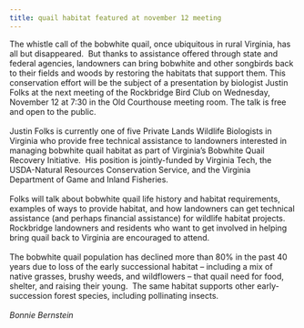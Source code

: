 ```yaml
---
title: quail habitat featured at november 12 meeting
---
```

<div class="paragraph" style="text-align:left;"><span "mso-fareast-font-family:&quot;times="" roman&quot;;="" mso-bidi-font-family:arial;color:#222222"="" style="">The whistle call of the bobwhite quail, once ubiquitous in rural Virginia, has all but disappeared. &nbsp;But thanks to assistance offered through state and federal agencies, landowners can bring bobwhite and other songbirds back to their fields and woods by restoring the habitats that support them. This conservation effort will be the subject of a presentation by biologist Justin Folks at the next meeting of the Rockbridge Bird Club on Wednesday, November 12 at 7:30 in the Old Courthouse meeting room. The talk is free and open to the public.</span><br /><span style=""></span><br /><span style=""></span>    <span "mso-fareast-font-family:&quot;times="" roman&quot;;="" mso-bidi-font-family:arial;color:#222222"="" style="">Justin Folks is currently one of five Private Lands Wildlife Biologists in Virginia who provide free technical assistance to landowners interested in managing bobwhite quail habitat as part of Virginia&rsquo;s Bobwhite Quail Recovery Initiative.&nbsp; His position is jointly-funded by Virginia Tech, the USDA-Natural Resources Conservation Service, and the Virginia Department of Game and Inland Fisheries.</span><br /><span style=""></span><br /><span style=""></span>    Folks will talk about bobwhite quail life history and habitat requirements, examples of ways to provide habitat, and how landowners can get technical assistance (and perhaps financial assistance) for wildlife habitat projects. Rockbridge landowners and residents who want to <span "mso-fareast-font-family:="" &quot;times="" roman&quot;;mso-bidi-font-family:arial;color:#222222"="" style="">get involved in helping bring quail back to Virginia</span> are encouraged to attend.<span "font-size:12.0pt;font-family:&quot;times="" roman&quot;;mso-fareast-font-family:="" &quot;times="" roman&quot;;mso-bidi-font-family:&quot;times="" roman&quot;"="" style=""></span><br /><span style=""></span><br /><span style=""></span>    <span "mso-fareast-font-family:&quot;times="" roman&quot;;="" mso-bidi-font-family:arial;color:#222222"="" style="">The bobwhite quail population has declined more than 80% in the past 40 years due to loss of the early successional habitat &ndash; including a mix of native grasses, brushy weeds, and wildflowers &ndash; that quail need for food, shelter, and raising their young. &nbsp;The same habitat supports </span><span style="">other early-succession forest species, including pollinating insects.</span><br /><br /><em>Bonnie Bernstein</em><br /><span style=""></span><br /><span style=""></span></div>
